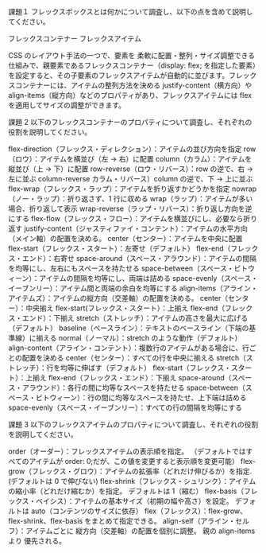 課題１
フレックスボックスとは何かについて調査し、以下の点を含めて説明してください。

フレックスコンテナー
フレックスアイテム

CSS のレイアウト手法の一つで、要素を 柔軟に配置・整列・サイズ調整できる仕組みで、親要素であるフレックスコンテナー（display: flex; を指定した要素）を設定すると、その子要素のフレックスアイテムが自動的に並びます。フレックスコンテナーには、アイテムの整列方法を決める justify-content（横方向）や align-items（縦方向）などのプロパティがあり、フレックスアイテムには flex を適用してサイズの調整ができます。

課題 2
以下のフレックスコンテナーのプロパティについて調査し、それぞれの役割を説明してください。

flex-direction（フレックス・ディレクション）：アイテムの並び方向を指定
row（ロウ）：アイテムを横並び（左 → 右）に配置
column（カラム）：アイテムを縦並び（上 → 下）に配置
row-reverse（ロウ・リバース）：row の逆で、右 → 左に並ぶ
column-reverse カラム・リバース）column の逆で、下 → 上に並ぶ
flex-wrap（フレックス・ラップ）：アイテムを折り返すかどうかを指定
nowrap（ノー・ラップ）：折り返さず、1 行に収める
wrap（ラップ）：アイテムが多い場合、折り返して表示
wrap-reverse（ラップ・リバース）：折り返し方向を逆にする
flex-flow（フレックス・フロー）：アイテムを横並びにし、必要なら折り返す
justify-content（ジャスティファイ・コンテント）：アイテムの水平方向（メイン軸）の配置を決める。
center（センター）：アイテムを中央に配置
flex-start（フレックス・スタート）：左寄せ（デフォルト）
flex-end（フレックス・エンド）：右寄せ
space-around（スペース・アラウンド）：アイテムの間隔を均等にし、左右にもスペースを持たせる
space-between（スペース・ビトウィーン）：アイテムの間隔を均等にし、両端は詰める
space-evenly（スペース・イーブンリー）：アイテム間と両端の余白を均等にする
align-items（アライン・アイテムズ）：アイテムの縦方向（交差軸）の配置を決める。
center（センター）：中央揃え
flex-start(フレックス・スタート）：上揃え
flex-end（フレックス・エンド）：下揃え
stretch（ストレッチ）：アイテムの高さを最大に広げる（デフォルト）
baseline（ベースライン）：テキストのベースライン（下端の基準線）に揃える
normal（ノーマル）：stretch のような動作（デフォルト）
align-content（アライン・コンテント）：複数行のアイテムがある場合に、行ごとの配置を決める
center（センター）：すべての行を中央に揃える
stretch（ストレッチ）：行を均等に伸ばす（デフォルト）
flex-start（フレックス・スタート）：上揃え
flex-end（フレックス・エンド）：下揃え
space-around（スペース・アラウンド）：各行の間に均等なスペースを持たせる
space-between（スペース・ビトウィーン）：行の間に均等なスペースを持たせ、上下端は詰める
space-evenly（スペース・イーブンリー）：すべての行の間隔を均等にする

課題 3
以下のフレックスアイテムのプロパティについて調査し、それぞれの役割を説明してください。

order（オーダー）：フレックスアイテムの表示順を指定。
（デフォルトではすべてのアイテムが order: 0;だが、この値を変更すると表示順を変更可能）
flex-grow（フレックス・グロウ）：アイテムの拡張率（どれだけ伸びるか）を指定.
(デフォルトは 0 で伸びない)
flex-shrink（フレックス・シュリンク）：アイテムの縮小率（どれだけ縮むか）を指定。
デフォルトは 1（縮む）
flex-basis（フレックス・ベイシス）：アイテムの基本サイズ（初期の幅や高さ）を設定。
デフォルトは auto（コンテンツのサイズに依存）
flex（フレックス）：flex-grow、flex-shrink、flex-basis をまとめて指定できる。
align-self（アライン・セルフ）：アイテムごとに 縦方向（交差軸）の配置を個別に調整。
親の align-items より 優先される。
